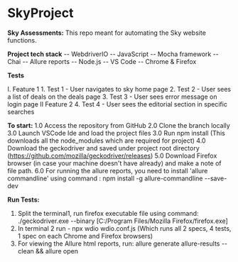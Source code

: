 # SkyProject

**Sky Assessments:**
This repo meant for automating the Sky website functions.

**Project tech stack**
  -- WebdriverIO
  -- JavaScript
  -- Mocha framework
  -- Chai
  -- Allure reports
  -- Node.js
  -- VS Code
  -- Chrome & Firefox

**Tests**

  I. Feature 1
        1. Test 1 - User navigates to sky home page
        2. Test 2 - User sees a list of deals on the deals page
        3. Test 3 - User sees error message on login page
    II Feature 2
        4. Test 4 - User sees the editorial section in specific searches

**To start:**
    1.0 Access the repository from GitHub
    2.0 Clone the branch locally
    3.0 Launch VSCode Ide and load the project files
    3.0 Run npm install  (This downloads all the node_modules which are required for project)
    4.0 Download the geckodriver and saved under project root directory (https://github.com/mozilla/geckodriver/releases)
    5.0 Download Firefox browser (in case your machine doesn't have already) and make a note of file path.
    6.0 For running the allure reports, you need to install 'allure commandline' using command : npm install -g allure-commandline --save-dev


**Run Tests:**
1) Split the terminal1, run firefox executable file using command: ./geckodriver.exe --binary [C:/Program Files/Mozilla Firefox/firefox.exe]  
2) In terminal 2 run - npx wdio wdio.conf.js  (Which runs all 2 specs, 4 tests, 1 spec on each Chrome and Firefox browsers)
3) For viewing the Allure html reports, run: 	allure generate allure-results --clean && allure open
